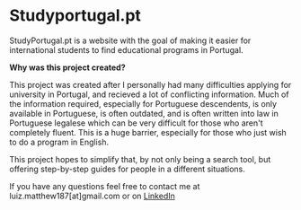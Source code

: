 # Studyportugal.pt

StudyPortugal.pt is a website with the goal of making it easier for international students to find educational programs in Portugal. 

**Why was this project created?**

This project was created after I personally had many difficulties applying for university in Portugal, and recieved a lot of conflicting information. Much of the information required, especially for Portuguese descendents, is only available in Portuguese, is often outdated, and is often written into law in Portuguese legalese which can be very difficult for those who aren't completely fluent. This is a huge barrier, especially for those who just wish to do a program in English.

This project hopes to simplify that, by not only being a search tool, but offering step-by-step guides for people in a different situations.

If you have any questions feel free to contact me at luiz.matthew187[at]gmail.com or on [LinkedIn](https://www.linkedin.com/in/luizrm/)